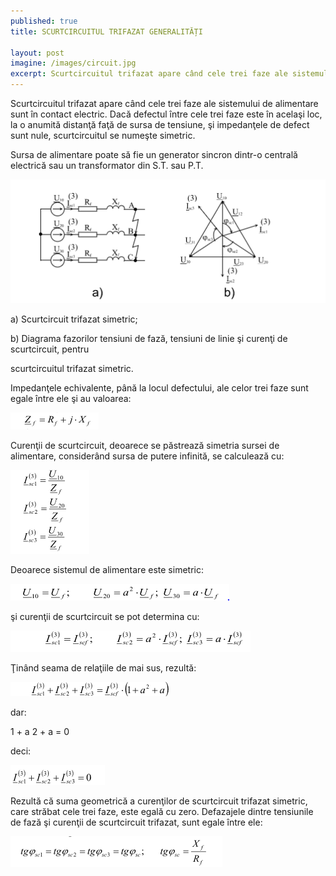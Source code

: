 ```yaml
---
published: true
title: SCURTCIRCUITUL TRIFAZAT GENERALITĂȚI

layout: post
imagine: /images/circuit.jpg
excerpt: Scurtcircuitul trifazat apare când cele trei faze ale sistemului de alimentare sunt în contact electric.
---
```




Scurtcircuitul trifazat apare când cele trei faze ale sistemului de alimentare sunt în contact electric. Dacă defectul între cele trei faze este în acelaşi loc, la o anumită distanţă faţă de sursa de tensiune, şi impedanţele de defect sunt nule, scurtcircuitul se numeşte simetric.

Sursa de alimentare poate să fie un generator sincron dintr-o centrală electrică sau un transformator din S.T. sau P.T.


![Electrician, Home-Electric](/images/scurtcircuit.PNG)



a) Scurtcircuit trifazat simetric;

b) Diagrama fazorilor tensiuni de fază, tensiuni de linie şi curenţi de scurtcircuit, pentru

scurtcircuitul trifazat simetric.


Impedanţele echivalente, până la locul defectului, ale celor trei faze sunt egale între ele şi au valoarea:

![Electrician, Home-Electric](/images/formula1.PNG)



Curenţii de scurtcircuit, deoarece se păstrează simetria sursei de alimentare, considerând sursa de putere infinită, se calculează cu:




![Electrician, Home-Electric](/images/formula2.PNG)




Deoarece sistemul de alimentare este simetric:



![Electrician, Home-Electric](/images/formula3.PNG)

şi curenţii de scurtcircuit se pot determina cu:

![Electrician, Home-Electric](/images/formula4.PNG)

Ţinând seama de relaţiile de mai sus, rezultă:

![Electrician, Home-Electric](/images/formula5.PNG)

dar:

1 + a 2 + a = 0

deci:


![Electrician, Home-Electric](/images/formula6.PNG)

Rezultă că suma geometrică a curenţilor de scurtcircuit trifazat simetric, care străbat cele trei faze, este egală cu zero.
Defazajele dintre tensiunile de fază şi curenţii de scurtcircuit trifazat, sunt egale între ele:

![Electrician, Home-Electric](/images/formula7.PNG)